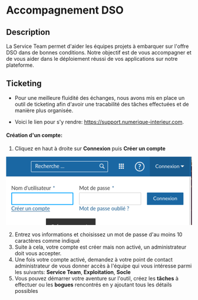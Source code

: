 # Accompagnement DSO

## Description
La Service Team permet d'aider les équipes projets à embarquer sur l'offre DSO dans de bonnes conditions. Notre objectif est de vous accompagner et de vous aider dans le déploiement réussi de vos applications sur notre plateforme.

## Ticketing
- Pour une meilleure fluidité des échanges, nous avons mis en place un outil de ticketing afin d'avoir une tracabilité des tâches effectuées et de manière plus organisée.

- Voici le lien pour s'y rendre: https://support.numerique-interieur.com.

#### Création d'un compte: 
1. Cliquez en haut à droite sur **Connexion** puis **Créer un compte** 

![creation](img/creation.png)

2. Entrez vos informations et choisissez un mot de passe d'au moins 10 caractères comme indiqué
3. Suite à cela, votre compte est créer mais non activé, un administrateur doit vous accepter.
4. Une fois votre compte activé, demandez à votre point de contact administrateur de vous donner accès à l'équipe qui vous intéresse parmi les suivants: **Service Team**, **Exploitation**, **Socle**
5. Vous pouvez démarrer votre aventure sur l'outil, créez les **tâches** à effectuer ou les **bogues** rencontrés en y ajoutant tous les détails possibles
